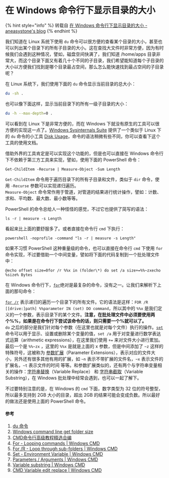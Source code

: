# 在 Windows 命令行下显示目录的大小



{% hint style="info" %}
转载自 [在 Windows 命令行下显示目录的大小 - aneasystone's blog](https://www.aneasystone.com/archives/2015/08/folder-size-in-windows-command-line.html)
{% endhint %}

我们知道在 Linux 系统下使用 `du` 命令可以很方便的查看某个目录的大小，甚至也可以列出某个目录下的所有子目录的大小。这在查找大文件时非常方便，因为有时候我们会遇到这种情况，譬如，磁盘空间快满了，我们知道 /home/apps 目录非常大，而这个目录下面又有着几十个不同的子目录，我们希望能知道每个子目录的大小以方便我们找到是哪个目录最占空间，那么怎么能快速找到最占空间的子目录呢？

在 Linux 系统下，我们使用下面的 `du` 命令显示当前目录的总大小：

```bash
du -sh .
```

也可以像下面这样，显示当前目录下的所有一级子目录的大小：

```bash
du -h --max-depth=0 .
```

可以看到在 Linux 下是非常方便的，而在 Windows 下就没有原生的工具可以很方便的实现这一点了。[Windows Sysinternals Suite](https://technet.microsoft.com/en-us/sysinternals/default) 提供了一个类似于 Linux 下的 `du` 命令的小工具 [Disk Usage](https://technet.microsoft.com/en-us/sysinternals/bb896651)，命令的语法稍微有些不同，你可以查看下这个工具的使用文档。

借助外界的工具肯定是可以实现这个功能的，但是也可以直接在 Windows 命令行下不依赖于第三方工具来实现，譬如，使用下面的 PowerShell 命令：

```text
Get-ChildItem -Recurse | Measure-Object -Sum Length
```

`Get-ChildItem` 命令用于遍历目录下的所有子目录和文件，类似于 `dir` 命令，使用 `-Recurse` 参数可以实现递归遍历。  
`Measure-Object` 命令常作用于管道，对管道的结果进行统计操作，譬如：计数、求和、平均数、最大数、最小数等等。

PowerShell 的命令总给人一种怪怪的感觉，不过它也提供了简写的语法：

```text
ls -r | measure -s Length
```

看起来比上面的要舒服多了。或者直接在命令行 `cmd` 下执行：

```text
powershell -noprofile -command "ls -r | measure -s Length"
```

如果不习惯 PowerShell 这种重量级的命令，也可以直接在命令行 `cmd` 下使用 `for` 命令实现，不过要借助一个中间变量，譬如将下面的代码复制到一个批处理文件中：

```text
@echo offset size=0for /r %%x in (folder\*) do set /a size+=%%~zxecho %size% Bytes
```

在 Windows 命令行下，[`for`](http://ss64.com/nt/for.html)绝对是最复杂的命令，没有之一。让我们来解析下上面的那句命令：

[`for /r`](http://ss64.com/nt/for_r.html) 表示递归的遍历一个目录下的所有文件。它的语法是这样：`FOR /R [[drive:]path] %%parameter IN (set) DO command`，所以其中的 `%%x` 是我们定义的一个参数，表示目录下的某个文件。**注意，在批处理文件中必须要使用两个%%，如果是在命令行下尝试该命令的话，则只需要一个%就可以了。**  
`do` 之后的部分是我们针对每个参数（在这里也就是对每个文件）执行的操作。[`set`](http://ss64.com/nt/set.html) 命令可以用于显示、设置或删除某个变量的值，`set /a` 用于对变量进行数学表达式运算（arithmetic expressions），在这里我们使用 `+=` 来对文件大小进行累加。  
最后一个是 `%%~zx` ，这里的 `%%x` 是就是上面的 x 参数，但是中间添加了 `~z` 这样的特殊符号，这被称为 [参数扩展](http://ss64.com/nt/syntax-args.html)（Parameter Extensions），表示对应的文件大小，另外还有很多其他有用的扩展，如 `~n` 表示不带扩展的文件名，`~x` 表示文件的扩展名，`~t` 表示文件的时间 等等。和参数扩展类似的，还有两个与字符串变量相关的操作：[字符串替换](http://ss64.com/nt/syntax-replace.html)（Variable Replace） 和 [字符串截取](http://ss64.com/nt/syntax-substring.html)（Variable Substring），在 Windows 批处理中经常会遇到，也可以一起了解下。

不过要特别注意的是，在 Windows 的 `cmd` 下面，数字类型为 32 位的符号整型，所以最多支持到 2GB 大小的目录，超出 2GB 的结果可能会变成负数。所以最好的做法还是使用上面的 PowerShell 命令。



#### 参考

1. [du 命令](http://roclinux.cn/?p=49)
2. [Windows command line get folder size](http://stackoverflow.com/questions/12813826/windows-command-line-get-folder-size)
3. [CMD命令行高级教程精选合编](http://zhaofuguang.blog.163.com/blog/static/37873303201192014146592)
4. [For - Looping commands \| Windows CMD](http://ss64.com/nt/for.html)
5. [For /R - Loop through sub-folders \| Windows CMD](http://ss64.com/nt/for_r.html)
6. [Set - Environment Variable \| Windows CMD](http://ss64.com/nt/set.html)
7. [Parameters / Arguments \| Windows CMD](http://ss64.com/nt/syntax-args.html)
8. [Variable substring \| Windows CMD](http://ss64.com/nt/syntax-substring.html)
9. [CMD Variable edit replace \| Windows CMD](http://ss64.com/nt/syntax-replace.html)

